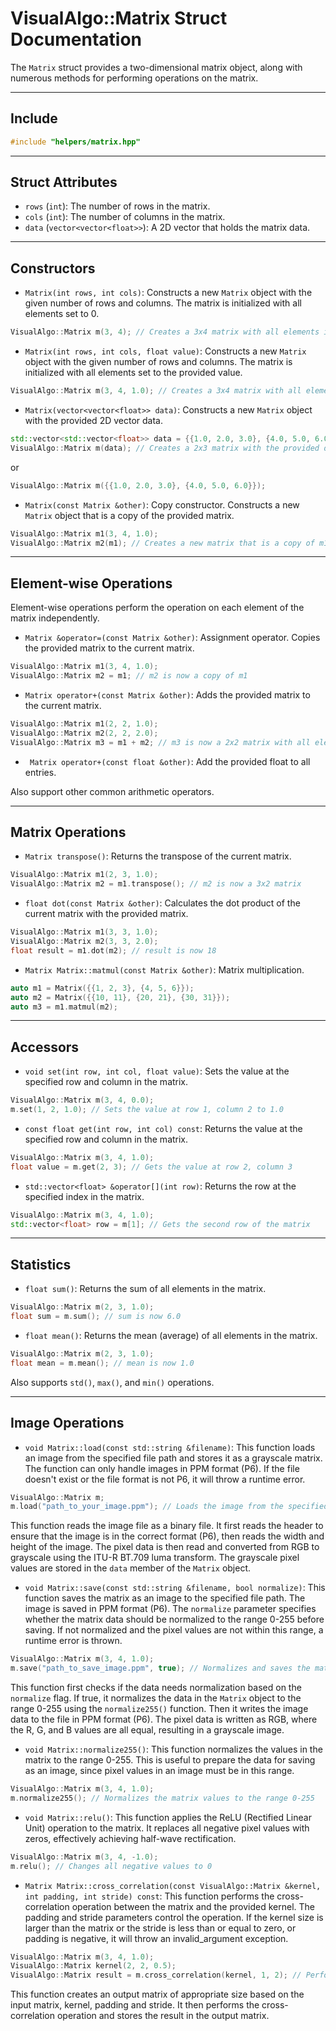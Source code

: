 # VisualAlgo::Matrix Struct Documentation

The `Matrix` struct provides a two-dimensional matrix object, along with numerous methods for performing operations on the matrix.

---

## Include

``` cpp
#include "helpers/matrix.hpp"
```
---

## Struct Attributes

* `rows` (`int`): The number of rows in the matrix.
* `cols` (`int`): The number of columns in the matrix.
* `data` (`vector<vector<float>>`): A 2D vector that holds the matrix data.

---

## Constructors

* `Matrix(int rows, int cols)`: Constructs a new `Matrix` object with the given number of rows and columns. The matrix is initialized with all elements set to 0.

```cpp
VisualAlgo::Matrix m(3, 4); // Creates a 3x4 matrix with all elements initialized to 0
```

* `Matrix(int rows, int cols, float value)`: Constructs a new `Matrix` object with the given number of rows and columns. The matrix is initialized with all elements set to the provided value.

```cpp
VisualAlgo::Matrix m(3, 4, 1.0); // Creates a 3x4 matrix with all elements initialized to 1.0
```

* `Matrix(vector<vector<float>> data)`: Constructs a new `Matrix` object with the provided 2D vector data.

```cpp
std::vector<std::vector<float>> data = {{1.0, 2.0, 3.0}, {4.0, 5.0, 6.0}};
VisualAlgo::Matrix m(data); // Creates a 2x3 matrix with the provided data
```

or 

```cpp
VisualAlgo::Matrix m({{1.0, 2.0, 3.0}, {4.0, 5.0, 6.0}});
```

* `Matrix(const Matrix &other)`: Copy constructor. Constructs a new `Matrix` object that is a copy of the provided matrix.

```cpp
VisualAlgo::Matrix m1(3, 4, 1.0);
VisualAlgo::Matrix m2(m1); // Creates a new matrix that is a copy of m1
```

---

## Element-wise Operations

Element-wise operations perform the operation on each element of the matrix independently.

* `Matrix &operator=(const Matrix &other)`: Assignment operator. Copies the provided matrix to the current matrix.

```cpp
VisualAlgo::Matrix m1(3, 4, 1.0);
VisualAlgo::Matrix m2 = m1; // m2 is now a copy of m1
```

* `Matrix operator+(const Matrix &other)`: Adds the provided matrix to the current matrix.

```cpp
VisualAlgo::Matrix m1(2, 2, 1.0);
VisualAlgo::Matrix m2(2, 2, 2.0);
VisualAlgo::Matrix m3 = m1 + m2; // m3 is now a 2x2 matrix with all elements set to 3.0
```

* ` Matrix operator+(const float &other)`: Add the provided float to all entries.

Also support other common arithmetic operators.

---

## Matrix Operations

* `Matrix transpose()`: Returns the transpose of the current matrix.

```cpp
VisualAlgo::Matrix m1(2, 3, 1.0);
VisualAlgo::Matrix m2 = m1.transpose(); // m2 is now a 3x2 matrix
```

* `float dot(const Matrix &other)`: Calculates the dot product of the current matrix with the provided matrix.

```cpp
VisualAlgo::Matrix m1(3, 3, 1.0);
VisualAlgo::Matrix m2(3, 3, 2.0);
float result = m1.dot(m2); // result is now 18
```

* `Matrix Matrix::matmul(const Matrix &other)`: Matrix multiplication.

```cpp
auto m1 = Matrix({{1, 2, 3}, {4, 5, 6}});
auto m2 = Matrix({{10, 11}, {20, 21}, {30, 31}});
auto m3 = m1.matmul(m2);
```

---

## Accessors

* `void set(int row, int col, float value)`: Sets the value at the specified row and column in the matrix.

```cpp
VisualAlgo::Matrix m(3, 4, 0.0);
m.set(1, 2, 1.0); // Sets the value at row 1, column 2 to 1.0
```

* `const float get(int row, int col) const`: Returns the value at the specified row and column in the matrix.

```cpp
VisualAlgo::Matrix m(3, 4, 1.0);
float value = m.get(2, 3); // Gets the value at row 2, column 3
```

* `std::vector<float> &operator[](int row)`: Returns the row at the specified index in the matrix.

```cpp
VisualAlgo::Matrix m(3, 4, 1.0);
std::vector<float> row = m[1]; // Gets the second row of the matrix
```

---

## Statistics

* `float sum()`: Returns the sum of all elements in the matrix.

```cpp
VisualAlgo::Matrix m(2, 3, 1.0);
float sum = m.sum(); // sum is now 6.0
```

* `float mean()`: Returns the mean (average) of all elements in the matrix.

```cpp
VisualAlgo::Matrix m(2, 3, 1.0);
float mean = m.mean(); // mean is now 1.0
```

Also supports `std()`, `max()`, and `min()` operations.

---

## Image Operations

* `void Matrix::load(const std::string &filename)`: This function loads an image from the specified file path and stores it as a grayscale matrix. The function can only handle images in PPM format (P6). If the file doesn't exist or the file format is not P6, it will throw a runtime error.

```cpp
VisualAlgo::Matrix m;
m.load("path_to_your_image.ppm"); // Loads the image from the specified path
```
This function reads the image file as a binary file. It first reads the header to ensure that the image is in the correct format (P6), then reads the width and height of the image. The pixel data is then read and converted from RGB to grayscale using the ITU-R BT.709 luma transform. The grayscale pixel values are stored in the `data` member of the `Matrix` object.

* `void Matrix::save(const std::string &filename, bool normalize)`: This function saves the matrix as an image to the specified file path. The image is saved in PPM format (P6). The `normalize` parameter specifies whether the matrix data should be normalized to the range 0-255 before saving. If not normalized and the pixel values are not within this range, a runtime error is thrown.

```cpp
VisualAlgo::Matrix m(3, 4, 1.0);
m.save("path_to_save_image.ppm", true); // Normalizes and saves the matrix as an image to the specified path
```
This function first checks if the data needs normalization based on the `normalize` flag. If true, it normalizes the data in the `Matrix` object to the range 0-255 using the `normalize255()` function. Then it writes the image data to the file in PPM format (P6). The pixel data is written as RGB, where the R, G, and B values are all equal, resulting in a grayscale image.

* `void Matrix::normalize255()`: This function normalizes the values in the matrix to the range 0-255. This is useful to prepare the data for saving as an image, since pixel values in an image must be in this range.

```cpp
VisualAlgo::Matrix m(3, 4, 1.0);
m.normalize255(); // Normalizes the matrix values to the range 0-255
```
* `void Matrix::relu()`: This function applies the ReLU (Rectified Linear Unit) operation to the matrix. It replaces all negative pixel values with zeros, effectively achieving half-wave rectification.

```cpp
VisualAlgo::Matrix m(3, 4, -1.0);
m.relu(); // Changes all negative values to 0
```
* `Matrix Matrix::cross_correlation(const VisualAlgo::Matrix &kernel, int padding, int stride) const`: This function performs the cross-correlation operation between the matrix and the provided kernel. The padding and stride parameters control the operation. If the kernel size is larger than the matrix or the stride is less than or equal to zero, or padding is negative, it will throw an invalid_argument exception.

```cpp
VisualAlgo::Matrix m(3, 4, 1.0);
VisualAlgo::Matrix kernel(2, 2, 0.5);
VisualAlgo::Matrix result = m.cross_correlation(kernel, 1, 2); // Perform cross-correlation
```
This function creates an output matrix of appropriate size based on the input matrix, kernel, padding and stride. It then performs the cross-correlation operation and stores the result in the output matrix.
